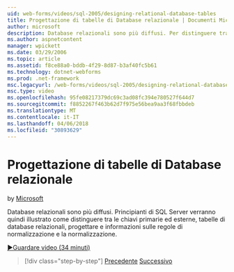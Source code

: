 ```yaml
---
uid: web-forms/videos/sql-2005/designing-relational-database-tables
title: Progettazione di tabelle di Database relazionale | Documenti Microsoft
author: microsoft
description: Database relazionali sono più diffusi. Per distinguere tra le chiavi primarie ed esterne, database relazionali di progettazione, verranno illustrato principianti di SQL Server...
ms.author: aspnetcontent
manager: wpickett
ms.date: 03/29/2006
ms.topic: article
ms.assetid: f8ce88a0-bddb-4f29-8d87-b3af40fc5b61
ms.technology: dotnet-webforms
ms.prod: .net-framework
msc.legacyurl: /web-forms/videos/sql-2005/designing-relational-database-tables
msc.type: video
ms.openlocfilehash: 95fe08217379dc69c3ad08fc394e780527f644d7
ms.sourcegitcommit: f8852267f463b62d7f975e56bea9aa3f68fbbdeb
ms.translationtype: MT
ms.contentlocale: it-IT
ms.lasthandoff: 04/06/2018
ms.locfileid: "30893629"
---
```

<a name="designing-relational-database-tables"></a>Progettazione di tabelle di Database relazionale
====================
by [Microsoft](https://github.com/microsoft)

Database relazionali sono più diffusi. Principianti di SQL Server verranno quindi illustrato come distinguere tra le chiavi primarie ed esterne, tabelle di database relazionali, progettare e informazioni sulle regole di normalizzazione e la normalizzazione.

[&#9654;Guardare video (34 minuti)](https://channel9.msdn.com/Blogs/ASP-NET-Site-Videos/designing-relational-database-tables)

> [!div class="step-by-step"]
> [Precedente](more-about-column-data-types-and-other-properties.md)
> [Successivo](manipulating-database-data.md)
